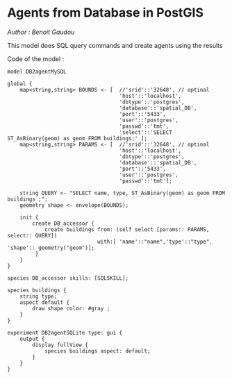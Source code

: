 [//]: # (keyword|skill_SQLSKILL)
[//]: # (keyword|concept_database)
#  Agents from Database in PostGIS


_Author : Benoit Gaudou_

 This model does SQL query commands and create agents using the results


Code of the model : 

```
model DB2agentMySQL 

global {
	map<string,string> BOUNDS <- [	//'srid'::'32648', // optinal
	 								'host'::'localhost',
									'dbtype'::'postgres',
									'database'::'spatial_DB',
									'port'::'5433',
									'user'::'postgres',
									'passwd'::'tmt',
								  	'select'::'SELECT ST_AsBinary(geom) as geom FROM buildings;' ];
	map<string,string> PARAMS <- [	//'srid'::'32648', // optinal
									'host'::'localhost',
									'dbtype'::'postgres',
									'database'::'spatial_DB',
									'port'::'5433',
									'user'::'postgres',
									'passwd'::'tmt'];
	
	string QUERY <- "SELECT name, type, ST_AsBinary(geom) as geom FROM buildings ;";
	geometry shape <- envelope(BOUNDS);		  	
		  	
	init {
		create DB_accessor {
			create buildings from: (self select [params:: PARAMS, select:: QUERY]) 
							 with:[ 'name'::"name",'type'::"type", 'shape':: geometry("geom")];
		 }
	}
}

species DB_accessor skills: [SQLSKILL];

species buildings {
	string type;
	aspect default {
		draw shape color: #gray ;
	}	
}	

experiment DB2agentSQLite type: gui {
	output {
		display fullView {
			species buildings aspect: default;
		}
	}
}
```
